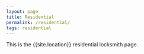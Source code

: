 ```yaml
---
layout: page
title: Residential
permalink: /residential/
tags: residential
---
```


This is the {{site.location}} residential locksmith page.